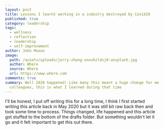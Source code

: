 ```yaml
---
layout: post
title: Lessons I learnt working in a industry destroyed by Covid19
published: true
category: leadership
tags:
  - wellness
  - reflection
  - leadership
  - self-improvement
author: John Moxon
image:
  path: /assets/uploads/jerry-zhang-onxvkzldsj0-unsplash.jpg
  author: Where
  source: Where
  url: https://www.where.com
comments: true
summary: Well 2020 happened! Like many this meant a huge change for me and my
  colleagues, this is what I learned during that time
---
```

I'll be honest, I put off writing this for a long time, I think I first started writing this article back in May 2020 but it was still bit raw back then and took some time to process.  Things changed, life happened and this article got stuffed to the bottom of the drafts folder. But something wouldn't let it go and it felt important to get this out there.